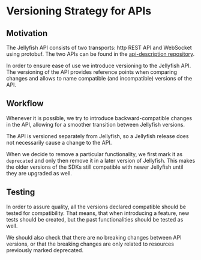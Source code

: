 # Versioning Strategy for APIs

## Motivation

The Jellyfish API consists of two transports: http REST API 
and WebSocket using protobuf. The two APIs can be found in
the [api-description repository](https://github.com/jellyfish-dev/protos).

In order to ensure ease of use we introduce versioning to the Jellyfish API.
The versioning of the API provides reference points when comparing
changes and allows to name compatible (and incompatible)
versions of the API.

## Workflow

Whenever it is possible, we try to introduce backward-compatible changes
in the API, allowing for a smoother transition between Jellyfish versions.

The API is versioned separately from Jellyfish, so a Jellyfish release
does not necessarily cause a change to the API.

When we decide to remove a particular functionality, we first mark
it as `deprecated` and only then remove it in a later version of Jellyfish.
This makes the older versions of the SDKs still compatible with 
newer Jellyfish until they are upgraded as well.

## Testing

In order to assure quality, all the versions declared compatible
should be tested for compatibility.
That means, that when introducing a feature, new tests should
be created, but the past functionalities should be tested 
as well.

We should also check that there are no breaking changes
between API versions, or that the breaking changes are only
related to resources previously marked deprecated.
